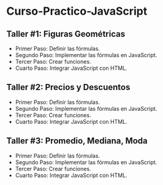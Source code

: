 # Curso-Practico-JavaScript


## Taller #1: Figuras Geométricas

- Primer Paso: Definir las fórmulas.
- Segundo Paso: Implementar las fórmulas en JavaScript.
- Tercer Paso: Crear funciones.
- Cuarto Paso: Integrar JavaScript con HTML.

## Taller #2: Precios y Descuentos
- Primer Paso: Definir las fórmulas.
- Segundo Paso: Implementar las fórmulas en JavaScript.
- Tercer Paso: Crear funciones.
- Cuarto Paso: Integrar JavaScript con HTML.

## Taller #3: Promedio, Mediana, Moda
- Primer Paso: Definir las fórmulas.
- Segundo Paso: Implementar las fórmulas en JavaScript.
- Tercer Paso: Crear funciones.
- Cuarto Paso: Integrar JavaScript con HTML.